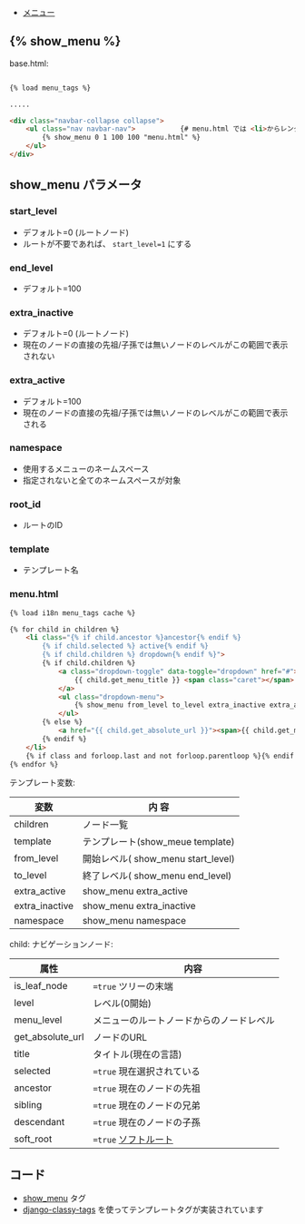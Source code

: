 - [メニュー](cms.menus.md)

## {% show_menu %}


base.html:


~~~html

{% load menu_tags %}

.....

<div class="navbar-collapse collapse">
    <ul class="nav navbar-nav">           {# menu.html では <li>からレンダリングするので、ルートの外側に <ul>を宣言しておく #}
        {% show_menu 0 1 100 100 "menu.html" %}
    </ul>
</div>
~~~

## show_menu パラメータ

### start_level

- デフォルト=0 (ルートノード)
- ルートが不要であれば、 `start_level=1` にする


### end_level

- デフォルト=100

### extra_inactive

- デフォルト=0 (ルートノード)
- 現在のノードの直接の先祖/子孫では無いノードのレベルがこの範囲で表示されない

### extra_active

- デフォルト=100
- 現在のノードの直接の先祖/子孫では無いノードのレベルがこの範囲で表示される

### namespace

- 使用するメニューのネームスペース
- 指定されないと全てのネームスペースが対象

### root_id

- ルートのID

### template

- テンプレート名



### menu.html

~~~html
{% load i18n menu_tags cache %}

{% for child in children %}
    <li class="{% if child.ancestor %}ancestor{% endif %}
        {% if child.selected %} active{% endif %}
        {% if child.children %} dropdown{% endif %}">
        {% if child.children %}
            <a class="dropdown-toggle" data-toggle="dropdown" href="#">
                {{ child.get_menu_title }} <span class="caret"></span>
            </a>
            <ul class="dropdown-menu">
                {% show_menu from_level to_level extra_inactive extra_active template "" "" child %} {# 再帰 #}
            </ul>
        {% else %}
            <a href="{{ child.get_absolute_url }}"><span>{{ child.get_menu_title }}</span></a>
        {% endif %}
    </li>
    {% if class and forloop.last and not forloop.parentloop %}{% endif %}
{% endfor %}
~~~

テンプレート変数:


変数               | 内 容
------------------|------------------------------------------------
children          |  ノード一覧
template          |  テンプレート(show_meue template)
from_level        |  開始レベル( show_menu start_level)
to_level          |  終了レベル( show_menu end_level)
extra_active      |  show_menu extra_active
extra_inactive    |  show_menu extra_inactive
namespace         |  show_menu namespace



child: ナビゲーションノード:


属性              | 　　内容
-----------------|-----------------------
is_leaf_node     | `=true` ツリーの末端
level            | レベル(0開始)
menu_level       | メニューのルートノードからのノードレベル
get_absolute_url | ノードのURL
title            | タイトル(現在の言語)
selected         | `=true` 現在選択されている
ancestor         | `=true` 現在のノードの先祖
sibling          | `=true` 現在のノードの兄弟
descendant       | `=true` 現在のノードの子孫
soft_root        | `=true` [ソフトルート](cms.menus.md)


## コード

- [show_menu](https://github.com/divio/django-cms/blob/release/3.4.x/menus/templatetags/menu_tags.py#L94) タグ
- [django-classy-tags](https://django-classy-tags.readthedocs.io/en/latest/) を使ってテンプレートタグが実装されています
